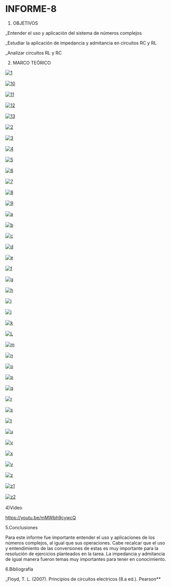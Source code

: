 # INFORME-8
1. OBJETIVOS

_Entender el uso y aplicación del sistema de números complejos

_Estudiar la aplicación de impedancia y admitancia en circuitos RC y RL

_Analizar circuitos RL y RC

2. MARCO TEÓRICO

<a href="https://postimages.org/" target="_blank"><img src="https://i.postimg.cc/FRS1TndN/1.png" alt="1"/></a><br/><br/>
<a href="https://postimages.org/" target="_blank"><img src="https://i.postimg.cc/nLyh9Yd5/10.png" alt="10"/></a><br/><br/>
<a href="https://postimages.org/" target="_blank"><img src="https://i.postimg.cc/mD72YzJr/11.png" alt="11"/></a><br/><br/>
<a href="https://postimages.org/" target="_blank"><img src="https://i.postimg.cc/DwmvCYHH/12.png" alt="12"/></a><br/><br/>
<a href="https://postimages.org/" target="_blank"><img src="https://i.postimg.cc/hvg4p4R1/13.png" alt="13"/></a><br/><br/>
<a href="https://postimages.org/" target="_blank"><img src="https://i.postimg.cc/Y0f0HGzP/2.png" alt="2"/></a><br/><br/>
<a href="https://postimages.org/" target="_blank"><img src="https://i.postimg.cc/QCrCwk15/3.png" alt="3"/></a><br/><br/>
<a href="https://postimages.org/" target="_blank"><img src="https://i.postimg.cc/XYDJ409n/4.png" alt="4"/></a><br/><br/>
<a href="https://postimages.org/" target="_blank"><img src="https://i.postimg.cc/5NbjmgxW/5.png" alt="5"/></a><br/><br/>
<a href="https://postimages.org/" target="_blank"><img src="https://i.postimg.cc/ZqBqqDLp/6.png" alt="6"/></a><br/><br/>
<a href="https://postimages.org/" target="_blank"><img src="https://i.postimg.cc/9XGrTKHB/7.png" alt="7"/></a><br/><br/>
<a href="https://postimages.org/" target="_blank"><img src="https://i.postimg.cc/jdc23f5w/8.png" alt="8"/></a><br/><br/>
<a href="https://postimages.org/" target="_blank"><img src="https://i.postimg.cc/7ZL6FLGB/9.png" alt="9"/></a><br/><br/>
<a href="https://postimages.org/" target="_blank"><img src="https://i.postimg.cc/PJ4XcGts/a.png" alt="a"/></a><br/><br/>
<a href="https://postimages.org/" target="_blank"><img src="https://i.postimg.cc/ZYF50N67/b.png" alt="b"/></a><br/><br/>
<a href="https://postimages.org/" target="_blank"><img src="https://i.postimg.cc/bNyNnvTz/c.png" alt="c"/></a><br/><br/>
<a href="https://postimages.org/" target="_blank"><img src="https://i.postimg.cc/QxfNJr4c/d.png" alt="d"/></a><br/><br/>
<a href="https://postimages.org/" target="_blank"><img src="https://i.postimg.cc/FHq9wVQR/e.png" alt="e"/></a><br/><br/>
<a href="https://postimages.org/" target="_blank"><img src="https://i.postimg.cc/3wvKh0KZ/f.png" alt="f"/></a><br/><br/>
<a href="https://postimages.org/" target="_blank"><img src="https://i.postimg.cc/505bYcQY/g.png" alt="g"/></a><br/><br/>
<a href="https://postimages.org/" target="_blank"><img src="https://i.postimg.cc/x80YLsLs/h.png" alt="h"/></a><br/><br/>
<a href="https://postimages.org/" target="_blank"><img src="https://i.postimg.cc/8ctG4hHT/i.png" alt="i"/></a><br/><br/>
<a href="https://postimages.org/" target="_blank"><img src="https://i.postimg.cc/05f99sqh/j.png" alt="j"/></a><br/><br/>
<a href="https://postimages.org/" target="_blank"><img src="https://i.postimg.cc/5N2b0R4y/k.png" alt="k"/></a><br/><br/>
<a href="https://postimages.org/" target="_blank"><img src="https://i.postimg.cc/HsvH79n2/L.png" alt="L"/></a><br/><br/>
<a href="https://postimages.org/" target="_blank"><img src="https://i.postimg.cc/g2wpyL6P/m.png" alt="m"/></a><br/><br/>
<a href="https://postimages.org/" target="_blank"><img src="https://i.postimg.cc/XYTbsNwB/n.png" alt="n"/></a><br/><br/>
<a href="https://postimages.org/" target="_blank"><img src="https://i.postimg.cc/DzLKHVgj/o.png" alt="o"/></a><br/><br/>
<a href="https://postimages.org/" target="_blank"><img src="https://i.postimg.cc/FRxXFjw0/p.png" alt="p"/></a><br/><br/>
<a href="https://postimages.org/" target="_blank"><img src="https://i.postimg.cc/fyTnVVhp/q.png" alt="q"/></a><br/><br/>
<a href="https://postimages.org/" target="_blank"><img src="https://i.postimg.cc/fy24mMzL/r.png" alt="r"/></a><br/><br/>
<a href="https://postimages.org/" target="_blank"><img src="https://i.postimg.cc/RCXxjL7B/s.png" alt="s"/></a><br/><br/>
<a href="https://postimages.org/" target="_blank"><img src="https://i.postimg.cc/SNRbqYdz/t.png" alt="t"/></a><br/><br/>
<a href="https://postimages.org/" target="_blank"><img src="https://i.postimg.cc/SNPFKQ11/u.png" alt="u"/></a><br/><br/>
<a href="https://postimages.org/" target="_blank"><img src="https://i.postimg.cc/Mpjkfkh6/v.png" alt="v"/></a><br/><br/>
<a href="https://postimages.org/" target="_blank"><img src="https://i.postimg.cc/cJqpQ9SQ/x.png" alt="x"/></a><br/><br/>
<a href="https://postimages.org/" target="_blank"><img src="https://i.postimg.cc/nLv6T4FN/y.png" alt="y"/></a><br/><br/>
<a href="https://postimages.org/" target="_blank"><img src="https://i.postimg.cc/hjcNYXhv/z.png" alt="z"/></a><br/><br/>
<a href="https://postimages.org/" target="_blank"><img src="https://i.postimg.cc/Pxy0nd84/z1.png" alt="z1"/></a><br/><br/>
<a href="https://postimages.org/" target="_blank"><img src="https://i.postimg.cc/FzK89wyQ/z2.png" alt="z2"/></a><br/><br/>
4)Video

https://youtu.be/mMWbh9cywcQ

5.Conclusiones

Para este informe fue importante entender el uso y aplicaciones de los números complejos, al igual que sus operaciones. Cabe recalcar que el uso y entendimiento de las conversiones de estas es muy importante para la resolución de ejercicios planteados en la tarea. La impedancia y admitancia de igual manera fueron temas muy importantes para tener en conocimiento.

6.Bibliografía

_Floyd, T. L. (2007). Principios de circuitos electricos (8.a ed.). Pearson**
